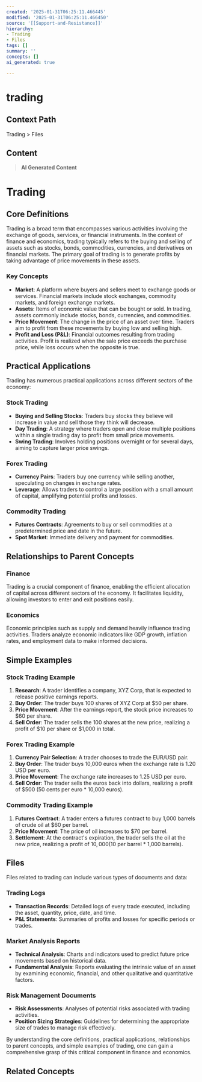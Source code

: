```yaml
---
created: '2025-01-31T06:25:11.466445'
modified: '2025-01-31T06:25:11.466450'
source: '[[Support-and-Resistance]]'
hierarchy:
- Trading
- Files
tags: []
summary: ''
concepts: []
ai_generated: true

---
```


# trading

## Context Path
Trading > Files

## Content
> **AI Generated Content**
 # Trading

## Core Definitions

Trading is a broad term that encompasses various activities involving the exchange of goods, services, or financial instruments. In the context of finance and economics, trading typically refers to the buying and selling of assets such as stocks, bonds, commodities, currencies, and derivatives on financial markets. The primary goal of trading is to generate profits by taking advantage of price movements in these assets.

### Key Concepts

- **Market**: A platform where buyers and sellers meet to exchange goods or services. Financial markets include stock exchanges, commodity markets, and foreign exchange markets.
- **Assets**: Items of economic value that can be bought or sold. In trading, assets commonly include stocks, bonds, currencies, and commodities.
- **Price Movement**: The change in the price of an asset over time. Traders aim to profit from these movements by buying low and selling high.
- **Profit and Loss (P&L)**: Financial outcomes resulting from trading activities. Profit is realized when the sale price exceeds the purchase price, while loss occurs when the opposite is true.

## Practical Applications

Trading has numerous practical applications across different sectors of the economy:

### Stock Trading

- **Buying and Selling Stocks**: Traders buy stocks they believe will increase in value and sell those they think will decrease.
- **Day Trading**: A strategy where traders open and close multiple positions within a single trading day to profit from small price movements.
- **Swing Trading**: Involves holding positions overnight or for several days, aiming to capture larger price swings.

### Forex Trading

- **Currency Pairs**: Traders buy one currency while selling another, speculating on changes in exchange rates.
- **Leverage**: Allows traders to control a large position with a small amount of capital, amplifying potential profits and losses.

### Commodity Trading

- **Futures Contracts**: Agreements to buy or sell commodities at a predetermined price and date in the future.
- **Spot Market**: Immediate delivery and payment for commodities.

## Relationships to Parent Concepts

### Finance

Trading is a crucial component of finance, enabling the efficient allocation of capital across different sectors of the economy. It facilitates liquidity, allowing investors to enter and exit positions easily.

### Economics

Economic principles such as supply and demand heavily influence trading activities. Traders analyze economic indicators like GDP growth, inflation rates, and employment data to make informed decisions.

## Simple Examples

### Stock Trading Example

1. **Research**: A trader identifies a company, XYZ Corp, that is expected to release positive earnings reports.
2. **Buy Order**: The trader buys 100 shares of XYZ Corp at $50 per share.
3. **Price Movement**: After the earnings report, the stock price increases to $60 per share.
4. **Sell Order**: The trader sells the 100 shares at the new price, realizing a profit of $10 per share or $1,000 in total.

### Forex Trading Example

1. **Currency Pair Selection**: A trader chooses to trade the EUR/USD pair.
2. **Buy Order**: The trader buys 10,000 euros when the exchange rate is 1.20 USD per euro.
3. **Price Movement**: The exchange rate increases to 1.25 USD per euro.
4. **Sell Order**: The trader sells the euros back into dollars, realizing a profit of $500 (50 cents per euro * 10,000 euros).

### Commodity Trading Example

1. **Futures Contract**: A trader enters a futures contract to buy 1,000 barrels of crude oil at $60 per barrel.
2. **Price Movement**: The price of oil increases to $70 per barrel.
3. **Settlement**: At the contract's expiration, the trader sells the oil at the new price, realizing a profit of $10,000 ($10 per barrel * 1,000 barrels).

## Files

Files related to trading can include various types of documents and data:

### Trading Logs

- **Transaction Records**: Detailed logs of every trade executed, including the asset, quantity, price, date, and time.
- **P&L Statements**: Summaries of profits and losses for specific periods or trades.

### Market Analysis Reports

- **Technical Analysis**: Charts and indicators used to predict future price movements based on historical data.
- **Fundamental Analysis**: Reports evaluating the intrinsic value of an asset by examining economic, financial, and other qualitative and quantitative factors.

### Risk Management Documents

- **Risk Assessments**: Analyses of potential risks associated with trading activities.
- **Position Sizing Strategies**: Guidelines for determining the appropriate size of trades to manage risk effectively.

By understanding the core definitions, practical applications, relationships to parent concepts, and simple examples of trading, one can gain a comprehensive grasp of this critical component in finance and economics.

## Related Concepts
